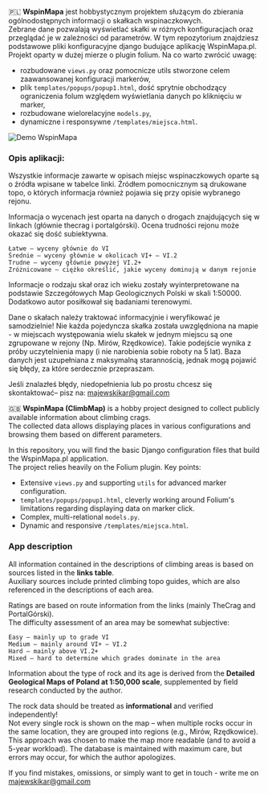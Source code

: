 🇵🇱 **WspinMapa** jest hobbystycznym projektem służącym do zbierania ogólnodostępnych informacji o skałkach wspinaczkowych.  
Zebrane dane pozwalają wyświetlać skałki w różnych konfiguracjach oraz przeglądać je w zależności od parametrów.
W tym repozytorium znajdziesz podstawowe pliki konfiguracyjne django budujące aplikację WspinMapa.pl. Projekt oparty w dużej mierze o plugin folium.
Na co warto zwrócić uwagę:
- rozbudowane `views.py` oraz pomocnicze utils stworzone celem zaawansowanej konfiguracji  markerów,
- plik `templates/popups/popup1.html`, dość sprytnie obchodzący ograniczenia folum względem wyświetlania danych po kliknięciu w marker,
- rozbudowane wielorelacyjne `models.py`,
- dynamiczne i responsywne `/templates/miejsca.html`.
  
![Demo WspinMapa](https://s6.ezgif.com/tmp/ezgif-65e20641f16cc8.gif)

### Opis aplikacji:
Wszystkie informacje zawarte w opisach miejsc wspinaczkowych oparte są o źródła wpisane w tabelce linki. Źródłem pomocnicznym są drukowane topo, o których informacja również pojawia się przy opisie wybranego rejonu.

Informacja o wycenach jest oparta na danych o drogach znajdujących się w linkach (głównie thecrag i portalgórski). Ocena trudności rejonu może okazać się dość subiektywna.

    Łatwe – wyceny głównie do VI
    Średnie – wyceny głównie w okolicach VI+ – VI.2
    Trudne – wyceny głównie powyżej VI.2+
    Zróżnicowane – ciężko określić, jakie wyceny dominują w danym rejonie

Informacje o rodzaju skał oraz ich wieku zostały wyinterpretowane na podstawie Szczegółowych Map Geologicznych Polski w skali 1:50000. Dodatkowo autor posiłkował się badaniami terenowymi.

Dane o skałach należy traktować informacyjnie i weryfikować je samodzielnie! Nie każda pojedyncza skałka została uwzględniona na mapie - w miejscach występowania wielu skałek w jednym miejscu są one zgrupowane w rejony (Np. Mirów, Rzędkowice). Takie podejście wynika z próby uczytelnienia mapy (i nie narobienia sobie roboty na 5 lat). Baza danych jest uzupełniana z maksymalną starannością, jednak mogą pojawić się błędy, za które serdecznie przepraszam.

Jeśli znalazłeś błędy, niedopełnienia lub po prostu chcesz się skontaktować– pisz na: majewskikar@gmail.com



🇬🇧 **WspinMapa (ClimbMap)** is a hobby project designed to collect publicly available information about climbing crags.  
The collected data allows displaying places in various configurations and browsing them based on different parameters.

In this repository, you will find the basic Django configuration files that build the WspinMapa.pl application.  
The project relies heavily on the Folium plugin. 
Key points:
- Extensive `views.py` and supporting `utils` for advanced marker configuration.
- `templates/popups/popup1.html`, cleverly working around Folium's limitations regarding displaying data on marker click.
- Complex, multi-relational `models.py`.
- Dynamic and responsive `/templates/miejsca.html`.

### App description
All information contained in the descriptions of climbing areas is based on sources listed in the **links table**.  
Auxiliary sources include printed climbing topo guides, which are also referenced in the descriptions of each area.

Ratings are based on route information from the links (mainly TheCrag and PortalGórski).  
The difficulty assessment of an area may be somewhat subjective:

    Easy – mainly up to grade VI
    Medium – mainly around VI+ – VI.2
    Hard – mainly above VI.2+
    Mixed – hard to determine which grades dominate in the area

Information about the type of rock and its age is derived from the **Detailed Geological Maps of Poland at 1:50,000 scale**, supplemented by field research conducted by the author.

The rock data should be treated as **informational** and verified independently!  
Not every single rock is shown on the map – when multiple rocks occur in the same location, they are grouped into regions (e.g., Mirów, Rzędkowice).  
This approach was chosen to make the map more readable (and to avoid a 5-year workload). The database is maintained with maximum care, but errors may occur, for which the author apologizes.

If you find mistakes, omissions, or simply want to get in touch - write me on majewskikar@gmail.com
